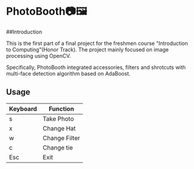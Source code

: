 # PhotoBooth📷🖼️

##Introduction

This is the first part of a final project for the freshmen course "Introduction to Computing"(Honor Track). The project mainly focused on image processing using OpenCV.

Specifically, PhotoBooth integrated accessories, filters and shrotcuts with multi-face detection algorithm based on AdaBoost.

## Usage

| **Keyboard** | Function      |
| ------------ | ------------- |
| s            | Take Photo    |
| x            | Change Hat    |
| w            | Change Filter |
| c            | Change tie    |
| Esc          | Exit          |

